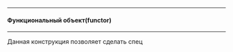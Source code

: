 
----
#### Функциональный объект(functor)
---
Данная конструкция позволяет сделать спец

```js

```
